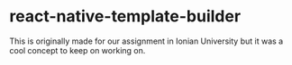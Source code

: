 # react-native-template-builder
This is originally made for our assignment in Ionian University but it was a cool concept to keep on working on.
